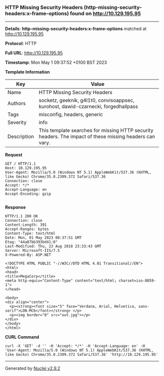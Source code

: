 ### HTTP Missing Security Headers (http-missing-security-headers:x-frame-options) found on http://10.129.195.95
---
**Details**: **http-missing-security-headers:x-frame-options**  matched at http://10.129.195.95

**Protocol**: HTTP

**Full URL**: http://10.129.195.95

**Timestamp**: Mon May 1 09:37:52 +0100 BST 2023

**Template Information**

| Key | Value |
|---|---|
| Name | HTTP Missing Security Headers |
| Authors | socketz, geeknik, g4l1t0, convisoappsec, kurohost, dawid-czarnecki, forgedhallpass |
| Tags | misconfig, headers, generic |
| Severity | info |
| Description | This template searches for missing HTTP security headers. The impact of these missing headers can vary.<br> |

**Request**
```http
GET / HTTP/1.1
Host: 10.129.195.95
User-Agent: Mozilla/5.0 (Windows NT 5.1) AppleWebKit/537.36 (KHTML, like Gecko) Chrome/35.0.2309.372 Safari/537.36
Connection: close
Accept: */*
Accept-Language: en
Accept-Encoding: gzip


```

**Response**
```http
HTTP/1.1 200 OK
Connection: close
Content-Length: 391
Accept-Ranges: bytes
Content-Type: text/html
Date: Mon, 01 May 2023 08:37:51 GMT
Etag: "44a87bb393bd41:0"
Last-Modified: Thu, 23 Aug 2018 23:33:43 GMT
Server: Microsoft-IIS/7.5
X-Powered-By: ASP.NET

<!DOCTYPE HTML PUBLIC "-//W3C//DTD HTML 4.01 Transitional//EN">
<html>
<head>
<title>MegaCorp</title>
<meta http-equiv="Content-Type" content="text/html; charset=iso-8859-1">
</head>

<body>
<div align="center">
  <p><strong><font size="5" face="Verdana, Arial, Helvetica, sans-serif">LON-MC6</font></strong> </p>
  <p><img border="0" src="out.jpg"></p>
</div>
</body>
</html>

```


**CURL Command**
```
curl -X 'GET' -d '' -H 'Accept: */*' -H 'Accept-Language: en' -H 'User-Agent: Mozilla/5.0 (Windows NT 5.1) AppleWebKit/537.36 (KHTML, like Gecko) Chrome/35.0.2309.372 Safari/537.36' 'http://10.129.195.95'
```
---
Generated by [Nuclei v2.9.2](https://github.com/projectdiscovery/nuclei)